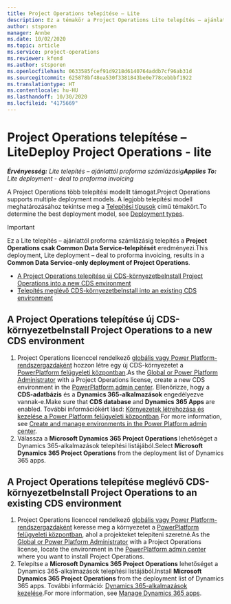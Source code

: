 ```yaml
---
title: Project Operations telepítése – Lite
description: Ez a témakör a Project Operations Lite telepítés – ajánlattól proforma számlázásig alkalmazás telepítésével kapcsolatos információkat tartalmaz.
author: stsporen
manager: Annbe
ms.date: 10/02/2020
ms.topic: article
ms.service: project-operations
ms.reviewer: kfend
ms.author: stsporen
ms.openlocfilehash: 0633585fcef91d9218d6140764addb7cf96ab31d
ms.sourcegitcommit: 625878bf48ea530f3381843be0e778cebbbf1922
ms.translationtype: HT
ms.contentlocale: hu-HU
ms.lasthandoff: 10/30/2020
ms.locfileid: "4175669"
---
```

# <a name="deploy-project-operations---lite"></a><span data-ttu-id="34f37-103">Project Operations telepítése – Lite</span><span class="sxs-lookup"><span data-stu-id="34f37-103">Deploy Project Operations - lite</span></span>

<span data-ttu-id="34f37-104">_**Érvényesség:** Lite telepítés – ajánlattól proforma számlázásig_</span><span class="sxs-lookup"><span data-stu-id="34f37-104">_**Applies To:** Lite deployment - deal to proforma invoicing_</span></span>

<span data-ttu-id="34f37-105">A Project Operations több telepítési modellt támogat.</span><span class="sxs-lookup"><span data-stu-id="34f37-105">Project Operations supports multiple deployment models.</span></span> <span data-ttu-id="34f37-106">A legjobb telepítési modell meghatározásához tekintse meg a [Telepítési típusok](determine-deployment-type.md) című témakört.</span><span class="sxs-lookup"><span data-stu-id="34f37-106">To determine the best deployment model, see [Deployment types](determine-deployment-type.md).</span></span>


> [!IMPORTANT]
> <span data-ttu-id="34f37-107">Ez a Lite telepítés – ajánlattól proforma számlázásig telepítés a **Project Operations csak Common Data Service-telepítését** eredményezi.</span><span class="sxs-lookup"><span data-stu-id="34f37-107">This deployment, Lite deployment – deal to proforma invoicing, results in a **Common Data Service-only deployment of Project Operations**.</span></span>

- [<span data-ttu-id="34f37-108">A Project Operations telepítése új CDS-környezetbe</span><span class="sxs-lookup"><span data-stu-id="34f37-108">Install Project Operations into a new CDS environment</span></span>](#new)
- [<span data-ttu-id="34f37-109">Telepítés meglévő CDS-környezetbe</span><span class="sxs-lookup"><span data-stu-id="34f37-109">Install into an existing CDS environment</span></span>](#existing)



## <a name="install-project-operations-to-a-new-cds-environment"></a><a name="new"></a><span data-ttu-id="34f37-110">A Project Operations telepítése új CDS-környezetbe</span><span class="sxs-lookup"><span data-stu-id="34f37-110">Install Project Operations to a new CDS environment</span></span>

1. <span data-ttu-id="34f37-111">Project Operations licenccel rendelkező [globális vagy Power Platform-rendszergazdaként](https://docs.microsoft.com/power-platform/admin/global-service-administrators-can-administer-without-license) hozzon létre egy új CDS-környezetet a [PowerPlatform felügyeleti központban](https://admin.powerplatform.com).</span><span class="sxs-lookup"><span data-stu-id="34f37-111">As the [Global or Power Platform Administrator](https://docs.microsoft.com/power-platform/admin/global-service-administrators-can-administer-without-license) with a Project Operations license, create a new CDS environment in the [PowerPlatform admin center](https://admin.powerplatform.com).</span></span> <span data-ttu-id="34f37-112">Ellenőrizze, hogy a **CDS-adatbázis** és a **Dynamics 365-alkalmazások** engedélyezve vannak-e.</span><span class="sxs-lookup"><span data-stu-id="34f37-112">Make sure that **CDS database** and **Dynamics 365 Apps** are enabled.</span></span> <span data-ttu-id="34f37-113">További információkért lásd: [Környezetek létrehozása és kezelése a Power Platform felügyeleti központban](https://docs.microsoft.com/power-platform/admin/create-environment#create-an-environment-in-the-power-platform-admin-center).</span><span class="sxs-lookup"><span data-stu-id="34f37-113">For more information, see [Create and manage environments in the Power Platform admin center](https://docs.microsoft.com/power-platform/admin/create-environment#create-an-environment-in-the-power-platform-admin-center).</span></span>
2. <span data-ttu-id="34f37-114">Válassza a **Microsoft Dynamics 365 Project Operations** lehetőséget a Dynamics 365-alkalmazások telepítési listájából.</span><span class="sxs-lookup"><span data-stu-id="34f37-114">Select **Microsoft Dynamics 365 Project Operations** from the deployment list of Dynamics 365 apps.</span></span>


## <a name="install-project-operations-to-an-existing-cds-environment"></a><a name="existing"></a><span data-ttu-id="34f37-115">A Project Operations telepítése meglévő CDS-környezetbe</span><span class="sxs-lookup"><span data-stu-id="34f37-115">Install Project Operations to an existing CDS environment</span></span>

1. <span data-ttu-id="34f37-116">Project Operations licenccel rendelkező [globális vagy Power Platform-rendszergazdaként](https://docs.microsoft.com/power-platform/admin/global-service-administrators-can-administer-without-license) keresse meg a környezetet a [PowerPlatform felügyeleti központban](https://admin.powerplatform.com), ahol a projekteket telepíteni szeretné.</span><span class="sxs-lookup"><span data-stu-id="34f37-116">As the [Global or Power Platform Administrator](https://docs.microsoft.com/power-platform/admin/global-service-administrators-can-administer-without-license) with a Project Operations license, locate the environment in the [PowerPlatform admin center](https://admin.powerplatform.com) where you want to install Project Operations.</span></span>
2. <span data-ttu-id="34f37-117">Telepítse a **Microsoft Dynamics 365 Project Operations** lehetőséget a Dynamics 365-alkalmazások telepítési listájából.</span><span class="sxs-lookup"><span data-stu-id="34f37-117">Install **Microsoft Dynamics 365 Project Operations** from the deployment list of Dynamics 365 apps.</span></span> <span data-ttu-id="34f37-118">További információ: [Dynamics 365-alkalmazások kezelése](https://docs.microsoft.com/power-platform/admin/manage-apps).</span><span class="sxs-lookup"><span data-stu-id="34f37-118">For more information, see [Manage Dynamics 365 apps](https://docs.microsoft.com/power-platform/admin/manage-apps).</span></span>


